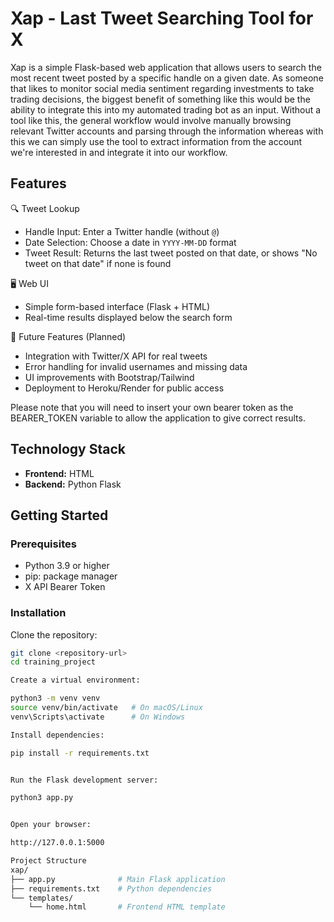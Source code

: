Xap - Last Tweet Searching Tool for X
=
Xap is a simple Flask-based web application that allows users to search the most recent tweet posted by a specific handle on a given date. As someone that likes to monitor social media sentiment regarding investments to take trading decisions, the biggest benefit of something like this would be the ability to integrate this into my automated trading bot as an input. Without a tool like this, the general workflow would involve manually browsing relevant Twitter accounts and parsing through the information whereas with this we can simply use the tool to extract information from the account we're interested in and integrate it into our workflow.

Features
-
🔍 Tweet Lookup  
- Handle Input: Enter a Twitter handle (without `@`)  
- Date Selection: Choose a date in `YYYY-MM-DD` format  
- Tweet Result: Returns the last tweet posted on that date, or shows "No tweet on that date" if none is found  

🖥️ Web UI  
- Simple form-based interface (Flask + HTML)  
- Real-time results displayed below the search form  

🚧 Future Features (Planned)  
- Integration with Twitter/X API for real tweets  
- Error handling for invalid usernames and missing data  
- UI improvements with Bootstrap/Tailwind  
- Deployment to Heroku/Render for public access 

Please note that you will need to insert your own bearer token as the BEARER_TOKEN variable to allow the application to give correct results.

Technology Stack
-
- **Frontend:** HTML 
- **Backend:** Python Flask  

Getting Started
-

### Prerequisites
- Python 3.9 or higher  
- pip: package manager
- X API Bearer Token


### Installation
Clone the repository:
```bash
git clone <repository-url>
cd training_project

Create a virtual environment:

python3 -m venv venv
source venv/bin/activate   # On macOS/Linux
venv\Scripts\activate      # On Windows

Install dependencies:

pip install -r requirements.txt


Run the Flask development server:

python3 app.py


Open your browser:

http://127.0.0.1:5000

Project Structure
xap/
├── app.py              # Main Flask application
├── requirements.txt    # Python dependencies
└── templates/
    └── home.html       # Frontend HTML template
